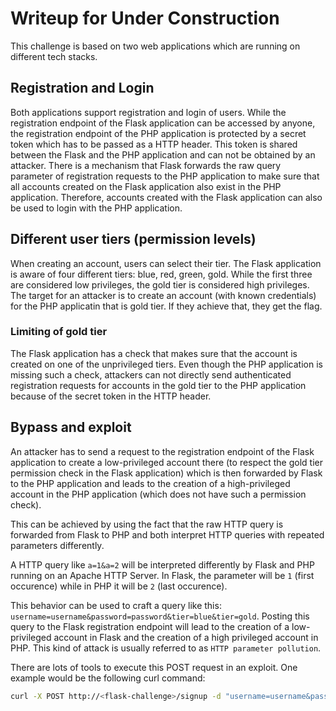 # Writeup for Under Construction

This challenge is based on two web applications which are running on different tech stacks.

## Registration and Login

Both applications support registration and login of users. While the registration endpoint of the Flask application can be accessed by anyone, the registration endpoint of the PHP application is protected by a secret token which has to be passed as a HTTP header. This token is shared between the Flask and the PHP application and can not be obtained by an attacker. There is a mechanism that Flask forwards the raw query parameter of registration requests to the PHP application to make sure that all accounts created on the Flask application also exist in the PHP application. Therefore, accounts created with the Flask application can also be used to login with the PHP application.

## Different user tiers (permission levels)

When creating an account, users can select their tier. The Flask application is aware of four different tiers: blue, red, green, gold. While the first three are considered low privileges, the gold tier is considered high privileges. The target for an attacker is to create an account (with known credentials) for the PHP applicatin that is gold tier. If they achieve that, they get the flag.

### Limiting of gold tier

The Flask application has a check that makes sure that the account is created on one of the unprivileged tiers. Even though the PHP application is missing such a check, attackers can not directly send authenticated registration requests for accounts in the gold tier to the PHP application because of the secret token in the HTTP header. 

## Bypass and exploit

An attacker has to send a request to the registration endpoint of the Flask application to create a low-privileged account there (to respect the gold tier permission check in the Flask application) which is then forwarded by Flask to the PHP application and leads to the creation of a high-privileged account in the PHP application (which does not have such a permission check).

This can be achieved by using the fact that the raw HTTP query is forwarded from Flask to PHP and both interpret HTTP queries with repeated parameters differently.

A HTTP query like `a=1&a=2` will be interpreted differently by Flask and PHP running on an Apache HTTP Server. In Flask, the parameter will be `1` (first occurence) while in PHP it will be `2` (last occurence).

This behavior can be used to craft a query like this: `username=username&password=password&tier=blue&tier=gold`. Posting this query to the Flask registration endpoint will lead to the creation of a low-privileged account in Flask and the creation of a high privileged account in PHP. This kind of attack is usually referred to as `HTTP parameter pollution`.

There are lots of tools to execute this POST request in an exploit. One example would be the following curl command:

```sh
curl -X POST http://<flask-challenge>/signup -d "username=username&password=password&tier=blue&tier=gold"
```
